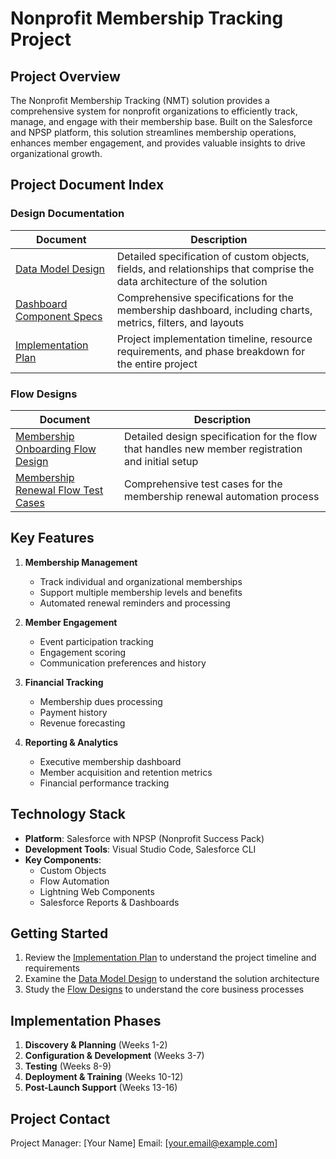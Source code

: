 # Nonprofit Membership Tracking Project

## Project Overview

The Nonprofit Membership Tracking (NMT) solution provides a comprehensive system for nonprofit organizations to efficiently track, manage, and engage with their membership base. Built on the Salesforce and NPSP platform, this solution streamlines membership operations, enhances member engagement, and provides valuable insights to drive organizational growth.

## Project Document Index

### Design Documentation

| Document | Description |
|----------|-------------|
| [Data Model Design](Docs/NMT-Data_Model_Design.md) | Detailed specification of custom objects, fields, and relationships that comprise the data architecture of the solution |
| [Dashboard Component Specs](Docs/NMT-Dashboard_Component_Specs.md) | Comprehensive specifications for the membership dashboard, including charts, metrics, filters, and layouts |
| [Implementation Plan](Docs/NMT-Implementation_Plan.md) | Project implementation timeline, resource requirements, and phase breakdown for the entire project |

### Flow Designs

| Document | Description |
|----------|-------------|
| [Membership Onboarding Flow Design](Flows/NMT-Membership_Onboarding_Flow_Design.md) | Detailed design specification for the flow that handles new member registration and initial setup |
| [Membership Renewal Flow Test Cases](Tests/NMT-Membership_Renewal_Flow_Test_Cases.md) | Comprehensive test cases for the membership renewal automation process |

## Key Features

1. **Membership Management**
   - Track individual and organizational memberships
   - Support multiple membership levels and benefits
   - Automated renewal reminders and processing

2. **Member Engagement**
   - Event participation tracking
   - Engagement scoring
   - Communication preferences and history

3. **Financial Tracking**
   - Membership dues processing
   - Payment history
   - Revenue forecasting

4. **Reporting & Analytics**
   - Executive membership dashboard
   - Member acquisition and retention metrics
   - Financial performance tracking

## Technology Stack

- **Platform**: Salesforce with NPSP (Nonprofit Success Pack)
- **Development Tools**: Visual Studio Code, Salesforce CLI
- **Key Components**: 
  - Custom Objects
  - Flow Automation
  - Lightning Web Components
  - Salesforce Reports & Dashboards

## Getting Started

1. Review the [Implementation Plan](Docs/NMT-Implementation_Plan.md) to understand the project timeline and requirements
2. Examine the [Data Model Design](Docs/NMT-Data_Model_Design.md) to understand the solution architecture
3. Study the [Flow Designs](Flows/NMT-Membership_Onboarding_Flow_Design.md) to understand the core business processes

## Implementation Phases

1. **Discovery & Planning** (Weeks 1-2)
2. **Configuration & Development** (Weeks 3-7)
3. **Testing** (Weeks 8-9)
4. **Deployment & Training** (Weeks 10-12)
5. **Post-Launch Support** (Weeks 13-16)

## Project Contact

Project Manager: [Your Name]
Email: [your.email@example.com] 